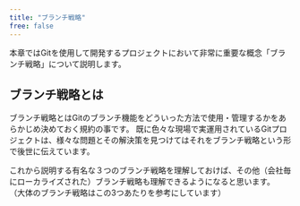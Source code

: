 ```yaml
---
title: "ブランチ戦略"
free: false
---
```


本章ではGitを使用して開発するプロジェクトにおいて非常に重要な概念「ブランチ戦略」について説明します。

## ブランチ戦略とは

ブランチ戦略とはGitのブランチ機能をどういった方法で使用・管理するかをあらかじめ決めておく規約の事です。
既に色々な現場で実運用されているGitプロジェクトは、様々な問題とその解決策を見つけてはそれをブランチ戦略という形で後世に伝えています。

これから説明する有名な３つのブランチ戦略を理解しておけば、その他（会社毎にローカライズされた）ブランチ戦略も理解できるようになると思います。
（大体のブランチ戦略はこの3つあたりを参考にしています）
